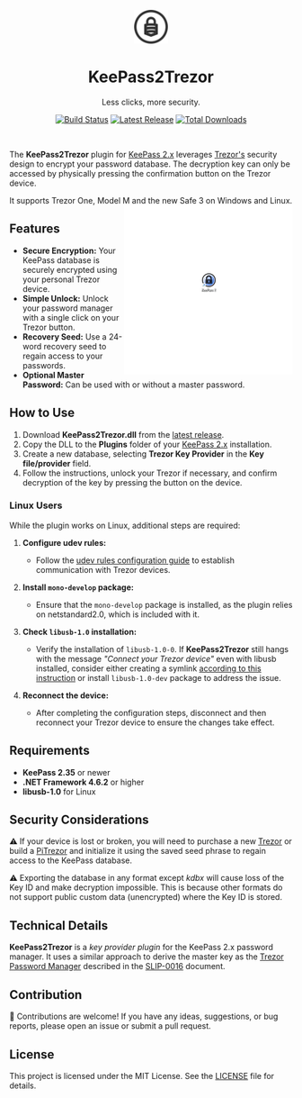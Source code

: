 <p align="center"><img src="images/kp2t_logo.svg" alt="Keepass2Trezor" height="60"/></p>

<h1 align="center">KeePass2Trezor</h1>
<p align="center">Less clicks, more security.</p>

<p align="center">
  <a href="https://github.com/vnau/keepass2trezor/actions/workflows/build.yml"><img src="https://github.com/vnau/keepass2trezor/actions/workflows/build.yml/badge.svg?color=gray" alt="Build Status"/></a>
  <a href="https://github.com/vnau/keepass2trezor/releases/latest"><img src="https://img.shields.io/github/release/vnau/keepass2trezor" alt="Latest Release"/></a>
  <a href="https://github.com/vnau/keepass2trezor/releases/latest/download/keepass2trezor.zip"><img src="https://img.shields.io/github/downloads/vnau/keepass2trezor/total.svg" alt="Total Downloads"/></a>
</p>
<br/>

The **KeePass2Trezor** plugin for [KeePass 2.x](https://keepass.info/) leverages [Trezor's](https://trezor.io/) security design to encrypt your password database. The decryption key can only be accessed by physically pressing the confirmation button on the Trezor device.

It supports Trezor One, Model M and the new Safe 3 on Windows and Linux.
<img align="right" width="300" height="300" alt="Using Trezor Hardware Wallet as key provider for KeePass 2.x" src="images/kp2t_animation.gif">

## Features

- **Secure Encryption:** Your KeePass database is securely encrypted using your personal Trezor device.
- **Simple Unlock:** Unlock your password manager with a single click on your Trezor button.
- **Recovery Seed:** Use a 24-word recovery seed to regain access to your passwords.
- **Optional Master Password:** Can be used with or without a master password.

## How to Use

1. Download **KeePass2Trezor.dll** from the [latest release](https://github.com/vnau/keepass2trezor/releases).
2. Copy the DLL to the **Plugins** folder of your [KeePass 2.x](https://keepass.info/) installation.
3. Create a new database, selecting **Trezor Key Provider** in the **Key file/provider** field.
4. Follow the instructions, unlock your Trezor if necessary, and confirm decryption of the key by pressing the button on the device.

### Linux Users

While the plugin works on Linux, additional steps are required:

1. **Configure udev rules:**
   - Follow the [udev rules configuration guide](https://trezor.io/learn/a/udev-rules) to establish communication with Trezor devices.

2. **Install `mono-develop` package:**
   - Ensure that the `mono-develop` package is installed, as the plugin relies on netstandard2.0, which is included with it.

3. **Check `libusb-1.0` installation:**
   - Verify the installation of `libusb-1.0-0`. If **KeePass2Trezor** still hangs with the message _"Connect your Trezor device"_ even with libusb installed, consider either creating a symlink [according to this instruction](https://github.com/LibUsbDotNet/LibUsbDotNet?tab=readme-ov-file#linux-users) or install `libusb-1.0-dev` package to address the issue.

4. **Reconnect the device:**
   - After completing the configuration steps, disconnect and then reconnect your Trezor device to ensure the changes take effect.

## Requirements

- **KeePass 2.35** or newer
- **.NET Framework 4.6.2** or higher
- **libusb-1.0** for Linux

## Security Considerations

⚠ If your device is lost or broken, you will need to purchase a new [Trezor](https://trezor.io/) or build a [PiTrezor](https://www.pitrezor.com) and initialize it using the saved seed phrase to regain access to the KeePass database.

⚠ Exporting the database in any format except _kdbx_ will cause loss of the Key ID and make decryption impossible. This is because other formats do not support public custom data (unencrypted) where the Key ID is stored.

## Technical Details

**KeePass2Trezor** is a _key provider plugin_ for the KeePass 2.x password manager. It uses a similar approach to derive the master key as the [Trezor Password Manager](https://trezor.io/passwords/) described in the [SLIP-0016](https://github.com/satoshilabs/slips/blob/master/slip-0016.md) document.

## Contribution

🌱 Contributions are welcome! If you have any ideas, suggestions, or bug reports, please open an issue or submit a pull request.

## License

This project is licensed under the MIT License. See the [LICENSE](LICENSE) file for details.
